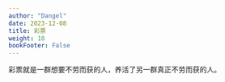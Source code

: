 ```yaml
---
author: "Dangel"
date: 2023-12-08
title: 彩票
weight: 10
bookFooter: False
---
```


彩票就是一群想要不劳而获的人，养活了另一群真正不劳而获的人。
